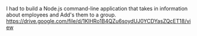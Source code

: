 I had to build a Node.js command-line application that takes in information about employees and Add's them to a group. 
https://drive.google.com/file/d/1KlHRo1B4QZu6soydUJ0YCDYasZQcET18/view
